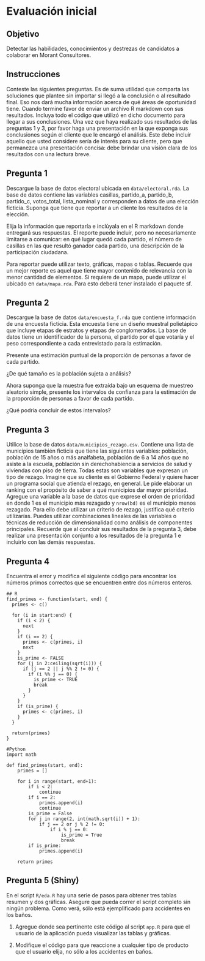 # Evaluación inicial

## Objetivo

Detectar las habilidades, conocimientos y destrezas de candidatos a colaborar en Morant Consultores.

## Instrucciones

Conteste las siguientes preguntas. Es de suma utilidad que comparta las soluciones que plantee sin importar si llegó a la conclusión o al resultado final. Eso nos dará mucha información acerca de qué áreas de oportunidad tiene. Cuando termine favor de enviar un archivo R markdown con sus resultados. Incluya todo el código que utilizó en dicho documento para llegar a sus conclusiones. Una vez que haya realizado sus resultados de las preguntas 1 y 3, por favor haga una presentación en la que exponga sus conclusiones según el cliente que le encargó el análisis. Este debe incluir aquello que usted considere sería de interés para su cliente, pero que permanezca una presentación concisa: debe brindar una visión clara de los resultados con una lectura breve.


## Pregunta 1

Descargue la base de datos electoral ubicada en `data/electoral.rda`. La base de datos contiene las variables casillas, partido_a, partido_b, partido_c, votos_total, lista_nominal y corresponden a datos de una elección ficticia. Suponga que tiene que reportar a un cliente los resultados de la elección. 

Elija la información que reportaría e inclúyala en el R markdown donde entregará sus respuestas. El reporte puede incluir, pero no necesariamente limitarse a comunicar: en qué lugar quedó cada partido, el número de casillas en las que resultó ganador cada partido, una descripción de la participación ciudadana. 

Para reportar puede utilizar texto, gráficas, mapas o tablas. Recuerde que un mejor reporte es aquel que tiene mayor contenido de relevancia con la menor cantidad de elementos. Si requiere de un mapa, puede utilizar el ubicado en `data/mapa.rda`. Para esto deberá tener instalado el paquete sf.

## Pregunta 2

Descargue la base de datos `data/encuesta_f.rda` que contiene información de una encuesta ficticia. Esta encuesta tiene un diseño muestral polietápico que incluye etapas de estratos y etapas de conglomerados. La base de datos tiene un identificador de la persona, el partido por el que votaría  y el peso correspondiente a cada entrevistado para la estimación. 

Presente una estimación puntual de la proporción de personas a favor de cada partido.

¿De qué tamaño es la población sujeta a análisis? 

Ahora suponga que la muestra fue extraída bajo un esquema de muestreo aleatorio simple, presente los intervalos de confianza para la estimación de la proporción de personas a favor de cada partido.

¿Qué podría concluir de estos intervalos?

## Pregunta 3

Utilice la base de datos `data/municipios_rezago.csv`. Contiene una lista de municipios también ficticia que tiene las siguientes variables: población, población de 15 años o más analfabeta, población de 6 a 14 años que no asiste a la escuela, población sin derechohabiencia a servicios de salud y viviendas con piso de tierra. Todas estas son variables que expresan un tipo de rezago. Imagine que su cliente es el Gobierno Federal y quiere hacer un programa social que atienda el rezago, en general. Le pide elaborar un ranking con el propósito de saber a qué municipios dar mayor prioridad. Agregue una variable a la base de datos que exprese el orden de prioridad en donde 1 es el municipio más rezagado y `nrow(bd)` es el municipio menos rezagado. Para ello debe utilizar un criterio de rezago, justifica qué criterio utilizarías. Puedes utilizar combinaciones lineales de las variables o técnicas de reducción de dimensionalidad como análisis de componentes principales. Recuerde que al concluir sus resultados de la pregunta 3, debe realizar una presentación conjunto a los resultados de la pregunta 1 e incluirlo con las demás respuestas.

## Pregunta 4

Encuentra el error y modifica el siguiente código para encontrar los números primos correctos que se encuentren entre dos números enteros.

```
## R
find_primes <- function(start, end) {
  primes <- c()
  
  for (i in start:end) {
    if (i < 2) {
      next 
    }
    if (i == 2) {
      primes <- c(primes, i)  
      next
    }
    is_prime <- FALSE
    for (j in 2:ceiling(sqrt(i))) {
      if (j == 2 || j %% 2 != 0) {
        if (i %% j == 0) {
          is_prime <- TRUE
          break
        }
      }
    }
    if (is_prime) {
      primes <- c(primes, i)
    }
  }
  
  return(primes)
}
```

```
#Python
import math

def find_primes(start, end):
    primes = []
    
    for i in range(start, end+1):
        if i < 2:
            continue
        if i == 2:
            primes.append(i)
            continue
        is_prime = False
        for j in range(2, int(math.sqrt(i)) + 1):
            if j == 2 or j % 2 != 0:
                if i % j == 0:
                    is_prime = True
                    break
        if is_prime:
            primes.append(i)
    
    return primes
```


## Pregunta 5 (Shiny)

En el script `R/eda.R` hay una serie de pasos para obtener tres tablas resumen y dos gráficas. Asegure que pueda correr el script completo sin ningún problema. Como verá, sólo está ejemplificado para accidentes en los baños. 

1.	Agregue donde sea pertinente este código al script `app.R` para que el usuario de la aplicación pueda visualizar las tablas y gráficas. 

2.	Modifique el código para que reaccione a cualquier tipo de producto que el usuario elija, no sólo a los accidentes en baños.

